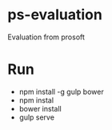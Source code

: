 # ps-evaluation
Evaluation from prosoft

# Run
* npm install -g gulp bower
* npm instal
* bower install
* gulp serve

